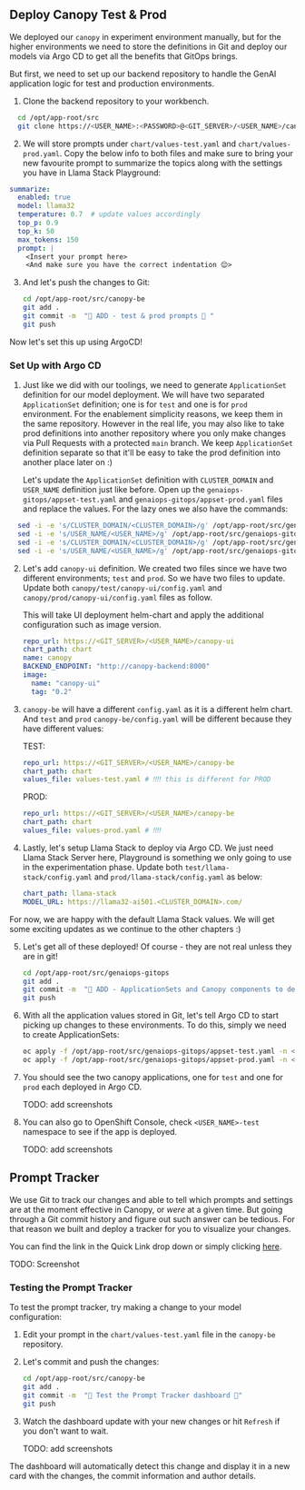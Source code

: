 ## Deploy Canopy Test & Prod

We deployed our `canopy` in experiment environment manually, but for the higher environments we need to store the definitions in Git and deploy our models via Argo CD to get all the benefits that GitOps brings. 

But first, we need to set up our backend repository to handle the GenAI application logic for test and production environments.


1. Clone the backend repository to your workbench.

  ```bash
    cd /opt/app-root/src
    git clone https://<USER_NAME>:<PASSWORD>@<GIT_SERVER>/<USER_NAME>/canopy-be.git
  ```
2. We will store prompts under `chart/values-test.yaml` and `chart/values-prod.yaml`. Copy the below info to both files and make sure to bring your new favourite prompt to summarize the topics along with the settings you have in Llama Stack Playground:

  ```yaml
  summarize:
    enabled: true
    model: llama32
    temperature: 0.7  # update values accordingly
    top_p: 0.9
    top_k: 50
    max_tokens: 150
    prompt: |
      <Insert your prompt here>
      <And make sure you have the correct indentation 😌>
  ```

3. And let's push the changes to Git:

    ```bash
    cd /opt/app-root/src/canopy-be
    git add .
    git commit -m  "🎒 ADD - test & prod prompts 🎒 "
    git push
    ```

Now let's set this up using ArgoCD!

### Set Up with Argo CD

1. Just like we did with our toolings, we need to generate `ApplicationSet` definition for our model deployment. We will have two separated `ApplicationSet` definition; one is for `test` and one is for `prod` environment. For the enablement simplicity reasons, we keep them in the same repository. However in the real life, you may also like to take prod definitions into another repository where you only make changes via Pull Requests with a protected `main` branch. We keep `ApplicationSet` definition separate so that it'll be easy to take the prod definition into another place later on :)

    Let's update the `ApplicationSet` definition with `CLUSTER_DOMAIN` and `USER_NAME` definition just like before. Open up the `genaiops-gitops/appset-test.yaml` and `genaiops-gitops/appset-prod.yaml` files and replace the values. For the lazy ones we also have the commands:

  ```bash
    sed -i -e 's/CLUSTER_DOMAIN/<CLUSTER_DOMAIN>/g' /opt/app-root/src/genaiops-gitops/appset-test.yaml
    sed -i -e 's/USER_NAME/<USER_NAME>/g' /opt/app-root/src/genaiops-gitops/appset-test.yaml
    sed -i -e 's/CLUSTER_DOMAIN/<CLUSTER_DOMAIN>/g' /opt/app-root/src/genaiops-gitops/appset-prod.yaml
    sed -i -e 's/USER_NAME/<USER_NAME>/g' /opt/app-root/src/genaiops-gitops/appset-prod.yaml
  ```

2. Let's add `canopy-ui` definition. We created two files since we have two different environments; `test` and `prod`. So we have two files to update. Update both `canopy/test/canopy-ui/config.yaml` and `canopy/prod/canopy-ui/config.yaml` files as follow. 

    This will take UI deployment helm-chart and apply the additional configuration such as image version.  

    ```yaml
    repo_url: https://<GIT_SERVER>/<USER_NAME>/canopy-ui
    chart_path: chart
    name: canopy
    BACKEND_ENDPOINT: "http://canopy-backend:8000"
    image:
      name: "canopy-ui"
      tag: "0.2"
    ```
3. `canopy-be` will have a different `config.yaml` as it is a different helm chart. And `test` and `prod` `canopy-be/config.yaml` will be different because they have different values:

    TEST:

    ```yaml
    repo_url: https://<GIT_SERVER>/<USER_NAME>/canopy-be
    chart_path: chart
    values_file: values-test.yaml # ‼️‼️ this is different for PROD
    ```

    PROD:

    ```yaml
    repo_url: https://<GIT_SERVER>/<USER_NAME>/canopy-be
    chart_path: chart
    values_file: values-prod.yaml # ‼️‼️
    ```

4. Lastly, let's setup Llama Stack to deploy via Argo CD. We just need Llama Stack Server here, Playground is something we only going to use in the experimentation phase. Update both `test/llama-stack/config.yaml` and `prod/llama-stack/config.yaml` as below:

    ```yaml
    chart_path: llama-stack
    MODEL_URL: https://llama32-ai501.<CLUSTER_DOMAIN>.com/
    ```

  For now, we are happy with the default Llama Stack values. We will get some exciting updates as we continue to the other chapters :)

5. Let's get all of these deployed! Of course - they are not real unless they are in git!

    ```bash
    cd /opt/app-root/src/genaiops-gitops
    git add .
    git commit -m  "🌳 ADD - ApplicationSets and Canopy components to deploy 🌳"
    git push 
    ```

6. With all the application values stored in Git, let's tell Argo CD to start picking up changes to these environments. To do this, simply we need to create ApplicationSets:

    ```bash
    oc apply -f /opt/app-root/src/genaiops-gitops/appset-test.yaml -n <USER_NAME>-toolings
    oc apply -f /opt/app-root/src/genaiops-gitops/appset-prod.yaml -n <USER_NAME>-toolings
    ```

7. You should see the two canopy applications, one for `test` and one for `prod` each deployed in Argo CD. 

    TODO: add screenshots

5. You can also go to OpenShift Console, check `<USER_NAME>-test` namespace to see if the app is deployed.

    TODO: add screenshots


## Prompt Tracker

We use Git to track our changes and able to tell which prompts and settings are at the moment effective in Canopy, or _were_ at a given time. But going through a Git commit history and figure out such answer can be tedious. For that reason we built and deploy a tracker for you to visualize your changes. 

You can find the link in the Quick Link drop down or simply clicking [here](https://prompt-tracker-ai501.<CLUSTER_DOMAIN>/?git_repo_url=https://<GIT_SERVER>/<USER_NAME>/<CLUSTER_DOMAIN>). 

TODO: Screenshot


### Testing the Prompt Tracker

To test the prompt tracker, try making a change to your model configuration:

1. Edit your prompt in the `chart/values-test.yaml` file in the `canopy-be` repository. 

2. Let's commit and push the changes:

    ```bash
    cd /opt/app-root/src/canopy-be
    git add .
    git commit -m  "🦊 Test the Prompt Tracker dashboard 🦊"
    git push 
    ```

3. Watch the dashboard update with your new changes or hit `Refresh` if you don't want to wait.

    TODO: add screenshots

The dashboard will automatically detect this change and display it in a new card with the changes, the commit information and author details. 